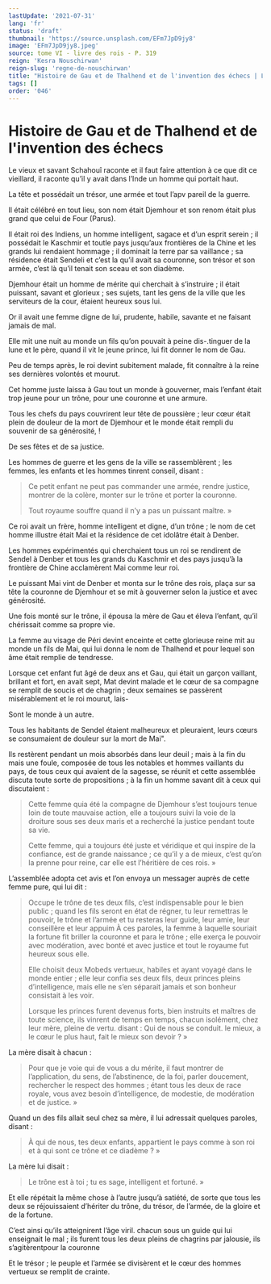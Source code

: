 ```yaml
---
lastUpdate: '2021-07-31'
lang: 'fr'
status: 'draft'
thumbnail: 'https://source.unsplash.com/EFm7JpD9jy8'
image: 'EFm7JpD9jy8.jpeg'
source: tome VI - livre des rois - P. 319
reign: 'Kesra Nouschirwan'
reign-slug: 'regne-de-nouschirwan'
title: "Histoire de Gau et de Thalhend et de l'invention des échecs | Le Livre des Rois | Shâhnâmeh"
tags: []
order: '046'
---
```


<!-- LTeX: language=fr -->

# Histoire de Gau et de Thalhend et de l'invention des échecs

Le vieux et savant Schahouî raconte et il faut faire attention à ce que dit ce vieillard, il raconte qu’il y avait dans l’Inde un homme qui portait haut.

La tête et possédait un trésor, une armée et tout l’apv pareil de la guerre.

Il était célébré en tout lieu, son nom était Djemhour et son renom était plus grand que celui de Four (Parus).

Il était roi des Indiens, un homme intelligent, sagace et d’un esprit serein ; il possédait le Kaschmir et toutle pays jusqu’aux frontières de la Chine et les grands lui rendaient hommage ; il dominait la terre par sa vaillance ; sa résidence était Sendeli et c’est la qu’il avait sa couronne, son trésor et son armée, c’est là qu’il tenait son sceau et son diadème.

Djemhour était un homme de mérite qui cherchait à s’instruire ; il était puissant, savant et glorieux ; ses sujets, tant les gens de la ville que les serviteurs de la cour, étaient heureux sous lui.

Or il avait une femme digne de lui, prudente, habile, savante et ne faisant jamais de mal.

Elle mit une nuit au monde un fils qu’on pouvait à peine dis-.tinguer de la lune et le père, quand il vit le jeune prince, lui fit donner le nom de Gau.

Peu de temps après, le roi devint subitement malade, fit connaître à la reine ses dernières volontés et mourut.

Cet homme juste laissa à Gau tout un monde à gouverner, mais l’enfant était trop jeune pour un trône, pour une couronne et une armure.

Tous les chefs du pays couvrirent leur tête de poussière ; leur cœur était plein de douleur de la mort de Djemhour et le monde était rempli du souvenir de sa générosité, !

De ses fêtes et de sa justice.

Les hommes de guerre et les gens de la ville se rassemblèrent ; les femmes, les enfants et les hommes tinrent conseil, disant :

> Ce petit enfant ne peut pas commander une armée, rendre justice, montrer de la colère, monter sur le trône et porter la couronne.
>
> Tout royaume souffre quand il n’y a pas un puissant maître. »

Ce roi avait un frère, homme intelligent et digne, d’un trône ; le nom de cet homme illustre était Mai et la résidence de cet idolâtre était à Denber.

Les hommes expérimentés qui cherchaient tous un roi se rendirent de Sendel à Denber et tous les grands du Kaschmir et des pays jusqu’à la frontière de Chine acclamèrent Mai comme leur roi.

Le puissant Mai vint de Denber et monta sur le trône des rois, plaça sur sa tête la couronne de Djemhour et se mit à gouverner selon la justice et avec générosité.

Une fois monté sur le trône, il épousa la mère de Gau et éleva l’enfant, qu’il chérissait comme sa propre vie.

La femme au visage de Péri devint enceinte et cette glorieuse reine mit au monde un fils de Mai, qui lui donna le nom de Thalhend et pour lequel son âme était remplie de tendresse.

Lorsque cet enfant fut âgé de deux ans et Gau, qui était un garçon vaillant, brillant et fort, en avait sept, Mat devint malade et le cœur de sa compagne se remplit de soucis et de chagrin ; deux semaines se passèrent misérablement et le roi mourut, lais-

Sont le monde à un autre.

Tous les habitants de Sendel étaient malheureux et pleuraient, leurs cœurs se consumaient de douleur sur la mort de Mai".

Ils restèrent pendant un mois absorbés dans leur deuil ; mais à la fin du mais une foule, composée de tous les notables et hommes vaillants du pays, de tous ceux qui avaient de la sagesse, se réunit et cette assemblée discuta toute sorte de propositions ; à la fin un homme savant dit à ceux qui discutaient :

> Cette femme quia été la compagne de Djemhour s’est toujours tenue loin de toute mauvaise action, elle a toujours suivi la voie de la droiture sous ses deux maris et a recherché la justice pendant toute sa vie.
>
> Cette femme, qui a toujours été juste et véridique et qui inspire de la confiance, est de grande naissance ; ce qu’il y a de mieux, c’est qu’on la prenne pour reine, car elle est l’héritière de ces rois. »

L’assemblée adopta cet avis et l’on envoya un messager auprès de cette femme pure, qui lui dit :

> Occupe le trône de tes deux fils, c’est indispensable pour le bien public ; quand les fils seront en état de régner, tu leur remettras le pouvoir, le trône et l’armée et tu resteras leur guide, leur amie, leur conseillère et leur appuim À ces paroles, la femme à laquelle souriait la fortune fit briller la couronne et para le trône ; elle exerça le pouvoir avec modération, avec bonté et avec justice et tout le royaume fut heureux sous elle.
>
> Elle choisit deux Mobeds vertueux, habiles et ayant voyagé dans le monde entier ; elle leur confia ses deux fils, deux princes pleins d’intelligence, mais elle ne s’en séparait jamais et son bonheur consistait à les voir.
>
> Lorsque les princes furent devenus forts, bien instruits et maîtres de toute science, ils vinrent de temps en temps, chacun isolément, chez leur mère, pleine de vertu. disant : Qui de nous se conduit. le mieux, a le cœur le plus haut, fait le mieux son devoir ? »

La mère disait à chacun :

> Pour que je voie qui de vous a du mérite, il faut montrer de l’application, du sens, de l’abstinence, de la foi, parler doucement, rechercher le respect des hommes ; étant tous les deux de race royale, vous avez besoin d’intelligence, de modestie, de modération et de justice. »

Quand un des fils allait seul chez sa mère, il lui adressait quelques paroles, disant :

> À qui de nous, tes deux enfants, appartient le pays comme à son roi et à qui sont ce trône et ce diadème ? »

La mère lui disait :

> Le trône est à toi ; tu es sage, intelligent et fortuné. »

Et elle répétait la même chose à l’autre jusqu’à satiété, de sorte que tous les deux se réjouissaient d’hériter du trône, du trésor, de l’armée, de la gloire et de la fortune.

C’est ainsi qu’ils atteignirent l’âge viril. chacun sous un guide qui lui enseignait le mal ; ils furent tous les deux pleins de chagrins par jalousie, ils s’agitèrentpour la couronne

Et le trésor ; le peuple et l’armée se divisèrent et le cœur des hommes vertueux se remplit de crainte.

